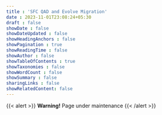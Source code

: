 ```yaml
---
title : 'SFC QAD and Evolve Migration'
date : 2023-11-01T23:08:24+05:30
draft : false
showDate : false
showDateUpdated : false
showHeadingAnchors : false
showPagination : true
showReadingTime : false
showAuthor : false
showTableOfContents : true
showTaxonomies : false 
showWordCount : false
showSummary : false
sharingLinks : false
showRelatedContent: false
---
```

{{< alert >}}
**Warning!** Page under maintenance
{{< /alert >}}
